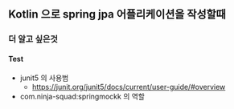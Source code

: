## Kotlin 으로 spring jpa 어플리케이션을 작성할때
### 더 알고 싶은것
#### Test
* junit5 의 사용범
  * https://junit.org/junit5/docs/current/user-guide/#overview
* com.ninja-squad:springmockk 의 역할